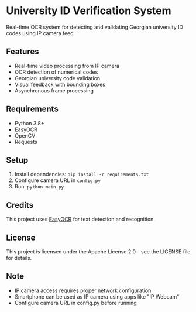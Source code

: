 # University ID Verification System

Real-time OCR system for detecting and validating Georgian university ID codes using IP camera feed.

## Features
- Real-time video processing from IP camera
- OCR detection of numerical codes
- Georgian university code validation
- Visual feedback with bounding boxes
- Asynchronous frame processing

## Requirements
- Python 3.8+
- EasyOCR
- OpenCV
- Requests

## Setup
1. Install dependencies: `pip install -r requirements.txt`
2. Configure camera URL in `config.py`
3. Run: `python main.py`

## Credits
This project uses [EasyOCR](https://github.com/JaidedAI/EasyOCR) for text detection and recognition.

## License
This project is licensed under the Apache License 2.0 - see the LICENSE file for details.

## Note
- IP camera access requires proper network configuration
- Smartphone can be used as IP camera using apps like "IP Webcam"
- Configure camera URL in config.py before running

